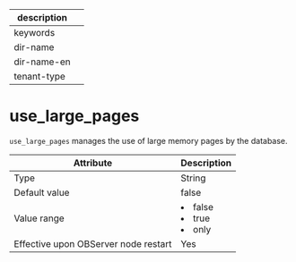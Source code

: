| description ||
|---|---|
| keywords ||
| dir-name ||
| dir-name-en ||
| tenant-type ||

use_large_pages
====================================

`use_large_pages` manages the use of large memory pages by the database.


| **Attribute** | **Description** |
|------------------|--------------------------------------------------------------------------------------------------------------------------------------------------|
| Type | String |
| Default value | false |
| Value range | <li> false   <li> true   <li> only |
| Effective upon OBServer node restart | Yes |


